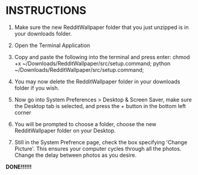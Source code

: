 INSTRUCTIONS
============

1) Make sure the new RedditWallpaper folder that you just unzipped is in your downloads folder.

2) Open the Terminal Application

3) Copy and paste the following into the terminal and press enter: 
   chmod +x ~/Downloads/RedditWallpaper/src/setup.command; python ~/Downloads/RedditWallpaper/src/setup.command;

4) You may now delete the RedditWallpaper folder in your downloads folder if you wish.

5) Now go into System Preferences > Desktop & Screen Saver, make sure the Desktop tab is selected, and press the + button in the bottom left corner

6) You will be prompted to choose a folder, choose the new RedditWallpaper folder on your Desktop.

7) Still in the System Prefrence page, check the box specifying 'Change Picture'. This ensures your computer cycles through all the photos. Change the delay between photos as you desire. 

**DONE!!!!!!**

